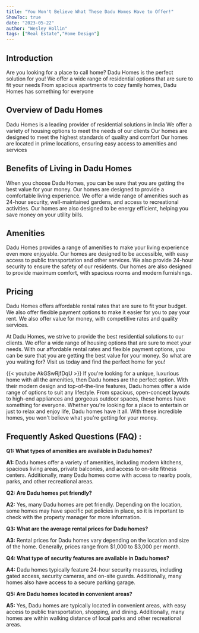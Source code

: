 ```yaml
---
title: "You Won't Believe What These Dadu Homes Have to Offer!"
ShowToc: true 
date: "2023-05-22"
author: "Wesley Hollin" 
tags: ["Real Estate","Home Design"]
---
```

## Introduction
Are you looking for a place to call home? Dadu Homes is the perfect solution for you! We offer a wide range of residential options that are sure to fit your needs From spacious apartments to cozy family homes, Dadu Homes has something for everyone

## Overview of Dadu Homes
Dadu Homes is a leading provider of residential solutions in India We offer a variety of housing options to meet the needs of our clients Our homes are designed to meet the highest standards of quality and comfort Our homes are located in prime locations, ensuring easy access to amenities and services 

## Benefits of Living in Dadu Homes
When you choose Dadu Homes, you can be sure that you are getting the best value for your money. Our homes are designed to provide a comfortable living experience. We offer a wide range of amenities such as 24-hour security, well-maintained gardens, and access to recreational activities. Our homes are also designed to be energy efficient, helping you save money on your utility bills. 

## Amenities
Dadu Homes provides a range of amenities to make your living experience even more enjoyable. Our homes are designed to be accessible, with easy access to public transportation and other services. We also provide 24-hour security to ensure the safety of our residents. Our homes are also designed to provide maximum comfort, with spacious rooms and modern furnishings. 

## Pricing
Dadu Homes offers affordable rental rates that are sure to fit your budget. We also offer flexible payment options to make it easier for you to pay your rent. We also offer value for money, with competitive rates and quality services. 

At Dadu Homes, we strive to provide the best residential solutions to our clients. We offer a wide range of housing options that are sure to meet your needs. With our affordable rental rates and flexible payment options, you can be sure that you are getting the best value for your money. So what are you waiting for? Visit us today and find the perfect home for you!

{{< youtube AkGSwRjfDqU >}} 
If you're looking for a unique, luxurious home with all the amenities, then Dadu homes are the perfect option. With their modern design and top-of-the-line features, Dadu homes offer a wide range of options to suit any lifestyle. From spacious, open-concept layouts to high-end appliances and gorgeous outdoor spaces, these homes have something for everyone. Whether you're looking for a place to entertain or just to relax and enjoy life, Dadu homes have it all. With these incredible homes, you won't believe what you're getting for your money.

## Frequently Asked Questions (FAQ) :
**Q1: What types of amenities are available in Dadu homes?**

**A1:** Dadu homes offer a variety of amenities, including modern kitchens, spacious living areas, private balconies, and access to on-site fitness centers. Additionally, many Dadu homes come with access to nearby pools, parks, and other recreational areas. 

**Q2: Are Dadu homes pet friendly?**

**A2:** Yes, many Dadu homes are pet friendly. Depending on the location, some homes may have specific pet policies in place, so it is important to check with the property manager for more information. 

**Q3: What are the average rental prices for Dadu homes?**

**A3:** Rental prices for Dadu homes vary depending on the location and size of the home. Generally, prices range from $1,000 to $3,000 per month. 

**Q4: What type of security features are available in Dadu homes?**

**A4:** Dadu homes typically feature 24-hour security measures, including gated access, security cameras, and on-site guards. Additionally, many homes also have access to a secure parking garage. 

**Q5: Are Dadu homes located in convenient areas?**

**A5:** Yes, Dadu homes are typically located in convenient areas, with easy access to public transportation, shopping, and dining. Additionally, many homes are within walking distance of local parks and other recreational areas.



